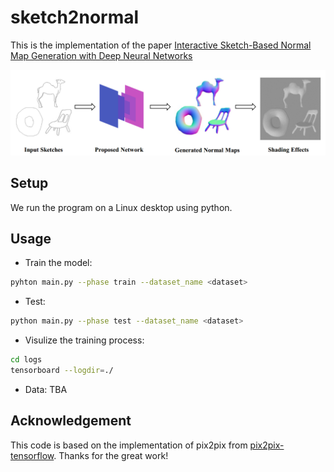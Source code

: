 # sketch2normal

This is the implementation of the paper [Interactive Sketch-Based Normal Map Generation with Deep Neural Networks](http://sweb.cityu.edu.hk/hongbofu/doc/sketch2normal_i3D2018.pdf)

<img src="./teaser.PNG" width="600px"/>

## Setup

We run the program on a Linux desktop using python.

## Usage

- Train the model:
```bash
pyhton main.py --phase train --dataset_name <dataset>
```

- Test:
```bash
python main.py --phase test --dataset_name <dataset>
```

- Visulize the training process:
```bash
cd logs
tensorboard --logdir=./
```

- Data: TBA

## Acknowledgement
This code is based on the implementation of pix2pix from [pix2pix-tensorflow](https://github.com/yenchenlin/pix2pix-tensorflow). Thanks for the great work!
